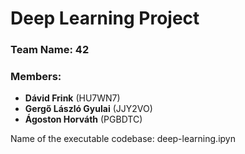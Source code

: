 # Deep Learning Project

### **Team Name:** 42

### Members:
- **Dávid Frink** (HU7WN7)
- **Gergő László Gyulai** (JJY2VO)
- **Ágoston Horváth** (PGBDTC)

Name of the executable codebase: deep-learning.ipyn
